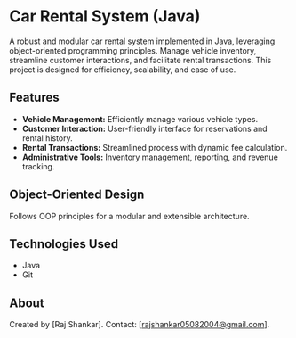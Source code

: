 # Car Rental System (Java)

A robust and modular car rental system implemented in Java, leveraging object-oriented programming principles. Manage vehicle inventory, streamline customer interactions, and facilitate rental transactions. This project is designed for efficiency, scalability, and ease of use.

## Features

- **Vehicle Management:** Efficiently manage various vehicle types.
- **Customer Interaction:** User-friendly interface for reservations and rental history.
- **Rental Transactions:** Streamlined process with dynamic fee calculation.
- **Administrative Tools:** Inventory management, reporting, and revenue tracking.

## Object-Oriented Design

Follows OOP principles for a modular and extensible architecture.

## Technologies Used

- Java
- Git

## About

Created by [Raj Shankar]. Contact: [rajshankar05082004@gmail.com].
